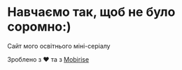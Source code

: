 # Навчаємо так, щоб не було соромно:)
Сайт мого освітнього міні-серіалу

Зроблено з ❤ та з [Mobirise](http://mobirise.com)
